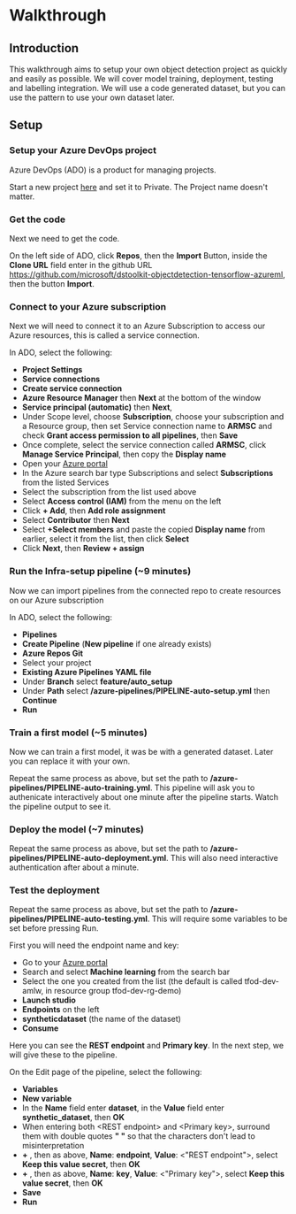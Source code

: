 # Walkthrough

## Introduction

This walkthrough aims to setup your own object detection project as quickly and easily as possible. We will cover model training, deployment, testing and labelling integration. We will use a code generated dataset, but you can use the pattern to use your own dataset later.

## Setup

### Setup your Azure DevOps project

Azure DevOps (ADO) is a product for managing projects.

Start a new project [here](https://dev.azure.com) and set it to Private. The Project name doesn't matter.

### Get the code

Next we need to get the code.

On the left side of ADO, click **Repos**, then the **Import** Button, inside the **Clone URL** field enter in the github URL https://github.com/microsoft/dstoolkit-objectdetection-tensorflow-azureml, then the button **Import**.

### Connect to your Azure subscription

Next we will need to connect it to an Azure Subscription to access our Azure resources, this is called a service connection.

In ADO, select the following:
- **Project Settings**
- **Service connections**
- **Create service connection**
- **Azure Resource Manager** then **Next** at the bottom of the window
- **Service principal (automatic)** then **Next**,
-  Under Scope level, choose **Subscription**, choose your subscription and a Resource group, then set Service connection name to **ARMSC** and check **Grant access permission to all pipelines**, then **Save**
- Once complete, select the service connection called **ARMSC**, click **Manage Service Principal**, then copy the **Display name**
- Open your [Azure portal](https://portal.azure.com)
- In the Azure search bar type Subscriptions and select **Subscriptions** from the listed Services
- Select the subscription from the list used above
- Select **Access control (IAM)** from the menu on the left
- Click **+ Add**, then **Add role assignment**
- Select **Contributor** then **Next**
- Select **+Select members** and paste the copied **Display name** from earlier, select it from the list, then click **Select**
- Click **Next**, then **Review + assign**

### Run the Infra-setup pipeline (~9 minutes)

Now we can import pipelines from the connected repo to create resources on our Azure subscription

In ADO, select the following:
- **Pipelines**
- **Create Pipeline** (**New pipeline** if one already exists)
- **Azure Repos Git**
- Select your project
- **Existing Azure Pipelines YAML file**
- Under **Branch** select **feature/auto_setup**
- Under **Path** select **/azure-pipelines/PIPELINE-auto-setup.yml** then **Continue**
- **Run**

### Train a first model (~5 minutes)

Now we can train a first model, it was be with a generated dataset. Later you can replace it with your own.

Repeat the same process as above, but set the path to **/azure-pipelines/PIPELINE-auto-training.yml**. This pipeline will ask you to authenicate interactively about one minute after the pipeline starts. Watch the pipeline output to see it.

### Deploy the model (~7 minutes)

Repeat the same process as above, but set the path to **/azure-pipelines/PIPELINE-auto-deployment.yml**. This will also need interactive authentication after about a minute.

### Test the deployment

Repeat the same process as above, but set the path to **/azure-pipelines/PIPELINE-auto-testing.yml**. This will require some variables to be set before pressing Run. 

First you will need the endpoint name and key:
- Go to your [Azure portal](https://portal.azure.com)
- Search and select **Machine learning** from the search bar
- Select the one you created from the list (the default is called tfod-dev-amlw, in resource group tfod-dev-rg-demo)
- **Launch studio**
- **Endpoints** on the left
- **syntheticdataset** (the name of the dataset)
- **Consume**

Here you can see the **REST endpoint** and **Primary key**. In the next step, we will give these to the pipeline.

On the Edit page of the pipeline, select the following:
- **Variables**
- **New variable**
- In the **Name** field enter **dataset**, in the **Value** field enter **synthetic_dataset**, then **OK**
- When entering both \<REST endpoint\> and \<Primary key\>, surround them with double quotes **" "** so that the characters don't lead to misinterpretation
- **+** , then as above, **Name**: **endpoint**, **Value**: \<"REST endpoint"\>, select **Keep this value secret**, then **OK**
- **+** , then as above, **Name**: **key**, **Value**: \<"Primary key"\>, select **Keep this value secret**, then **OK**
- **Save**
- **Run**